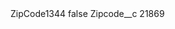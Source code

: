 <?xml version="1.0" encoding="UTF-8"?>
<CustomMetadata xmlns="http://soap.sforce.com/2006/04/metadata" xmlns:xsi="http://www.w3.org/2001/XMLSchema-instance" xmlns:xsd="http://www.w3.org/2001/XMLSchema">
    <label>ZipCode1344</label>
    <protected>false</protected>
    <values>
        <field>Zipcode__c</field>
        <value xsi:type="xsd:string">21869</value>
    </values>
</CustomMetadata>

